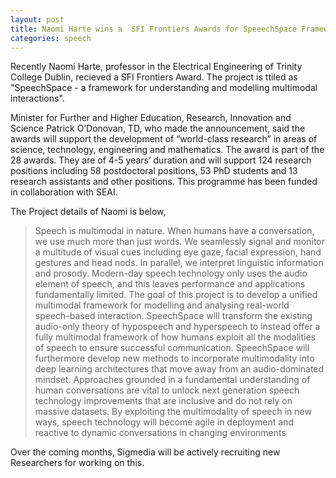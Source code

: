 ```yaml
---
layout: post
title: Naomi Harte wins a  SFI Frontiers Awards for SpeeechSpace Framework
categories: speech
---
```



Recently Naomi Harte, professor in the Electrical Engineering of Trinity College
Dublin, recieved a SFI Frontiers Award. The project is ttiled as "SpeechSpace -
a framework for understanding and modelling multimodal interactions".


Minister for Further and Higher Education, Research, Innovation and Science
Patrick O’Donovan, TD, who made the announcement, said the awards will support
the development of “world-class research” in areas of science, technology,
engineering and mathematics. The award is part of the 28 awards. They are of 4-5
years’ duration and will support 124 research positions including 58
postdoctoral positions, 53 PhD students and 13 research assistants and other
positions. This programme has been funded in collaboration with SEAI.


The Project details of Naomi is below,


> Speech is multimodal in nature. When humans have a conversation, we use much more than just words.
We seamlessly signal and monitor a multitude of visual cues including eye gaze, facial expression, hand
gestures and head nods. In parallel, we interpret linguistic information and prosody. Modern-day speech
technology only uses the audio element of speech, and this leaves performance and applications
fundamentally limited. The goal of this project is to develop a unified multimodal framework for
modelling and analysing real-world speech-based interaction. SpeechSpace will transform the existing
audio-only theory of hypospeech and hyperspeech to instead offer a fully multimodal framework of how
humans exploit all the modalities of speech to ensure successful communication. SpeechSpace will
furthermore develop new methods to incorporate multimodality into deep learning architectures that
move away from an audio-dominated mindset. Approaches grounded in a fundamental understanding of
human conversations are vital to unlock next generation speech technology improvements that are
inclusive and do not rely on massive datasets. By exploiting the multimodality of speech in new ways,
speech technology will become agile in deployment and reactive to dynamic conversations in changing
environments



Over the coming months, Sigmedia will be actively recruiting new Researchers for
working on this.